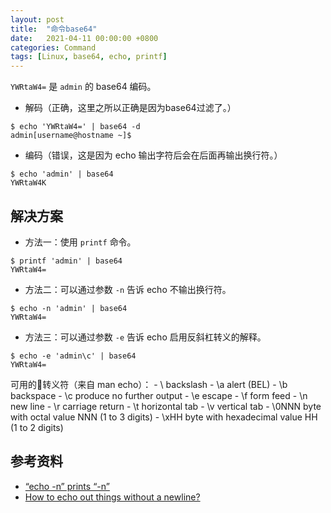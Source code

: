 ```yaml
---
layout: post
title:  "命令base64"
date:   2021-04-11 00:00:00 +0800
categories: Command
tags: [Linux, base64, echo, printf]
---
```


```YWRtaW4=``` 是 ```admin``` 的 base64 编码。

* 解码（正确，这里之所以正确是因为base64过滤了。）
```shell
$ echo 'YWRtaW4=' | base64 -d
admin[username@hostname ~]$
```

* 编码（错误，这是因为 echo 输出字符后会在后面再输出换行符。）
```shell
$ echo 'admin' | base64
YWRtaW4K
```

## 解决方案

* 方法一：使用 ```printf``` 命令。
```shell
$ printf 'admin' | base64
YWRtaW4=
```

* 方法二：可以通过参数 ```-n``` 告诉 echo 不输出换行符。
```shell
$ echo -n 'admin' | base64
YWRtaW4=
```

* 方法三：可以通过参数 ```-e``` 告诉 echo 启用反斜杠转义的解释。
```shell
$ echo -e 'admin\c' | base64
YWRtaW4=
```
可用的转义符（来自 man echo）：
    - \\     backslash
    - \a     alert (BEL)
    - \b     backspace
    - \c     produce no further output
    - \e     escape
    - \f     form feed
    - \n     new line
    - \r     carriage return
    - \t     horizontal tab
    - \v     vertical tab
    - \0NNN  byte with octal value NNN (1 to 3 digits)
    - \xHH   byte with hexadecimal value HH (1 to 2 digits)

## 参考资料
* [“echo -n” prints “-n”](https://stackoverflow.com/questions/11193466/echo-n-prints-n)
* [How to echo out things without a newline?](https://stackoverflow.com/questions/38021348/how-to-echo-out-things-without-a-newline)
